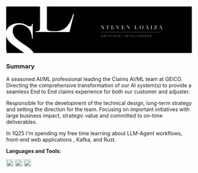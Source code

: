 <img src="./imagerepo/Image 2.jpg"/></img>
### Summary
A seasoned AI/ML professional leading the Claims AI/ML team at GEICO. Directing the comprehensive transformation of our AI system(s) to provide a seamless End to End claims experience for both our customer and adjuster.

Responsible for the development of the technical design, long-term strategy and setting the direction for the team. Focusing on important initiatives with large business impact, strategic value and committed to on-time deliverables.

In 1Q25 I'm spending my free time learning about LLM-Agent workflows, front-end web applications , Kafka, and Rust.

**Languages and Tools:**

<img src="https://camo.githubusercontent.com/bd3717ff01b2d2e5d59e15d9912b7d3391e2998533a8a3d103e3b0f84048336d/68747470733a2f2f63646e2e6a7364656c6976722e6e65742f6e706d2f73696d706c652d69636f6e7340332e362e312f69636f6e732f707974686f6e2e737667" width="20" height="20" /> <img src="https://camo.githubusercontent.com/859e30140fe85dad6e171d81913a51eb55f184f556d9f0a89e022d4839ec9a72/68747470733a2f2f63646e2e6a7364656c6976722e6e65742f6e706d2f73696d706c652d69636f6e7340332e362e312f69636f6e732f7273747564696f2e737667" width="20" height="20" /> <img
src="https://camo.githubusercontent.com/089d0b4cc45f1db8e6476659c1958c261b66ca6aae15dc2c910531ee0a4c2bc1/68747470733a2f2f63646e2e6a7364656c6976722e6e65742f6e706d2f73696d706c652d69636f6e7340332e31332e302f69636f6e732f727573742e737667" width="20" height="20" /> 
<!---
loaizasteven/loaizasteven is a ✨ special ✨ repository because its `README.md` (this file) appears on your GitHub profile.
You can click the Preview link to take a look at your changes.
--->
